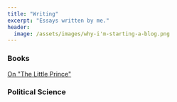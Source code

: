 ```yaml
---
title: "Writing"
excerpt: "Essays written by me."
header:
  image: /assets/images/why-i'm-starting-a-blog.png
---
```

<h3> Books </h3>
<p> <a href="https://docs.google.com/document/d/10_DAcBGuYVKkjxxievpru82ZxaExHlqOL_y9BV2w7k4/edit?usp=sharing">On "The Little Prince"</a> </p>

<h3> Political Science </h3>
